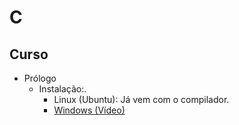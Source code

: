 # C


## Curso

- Prólogo
  - Instalação:.
    - Linux (Ubuntu): Já vem com o compilador.
    - [Windows (Vídeo)](https://www.youtube.com/watch?v=9lfwKDolm9k)


<!-- - Parte 01 Comandos Básicos:
  - [Tipos Primitivos e Operações](java_files/curso/01/tipos_primitivos.html)
  - [Comandos de Controle](java_files/curso/01/comandos_de_controle.html)

- Parte 02 Orientação a Objetos
  - [Classes](java_files/curso/02/01-classes.html)
  - [Convenções](java_files/curso/02/02-convencoes.html)

- Parte 03 - Introdução à primeira estrutura de dados: Lista
  - [ArrayList](java_files/curso/03/array_list.html)

- Parte 04 - Herança
  - [Herança](java_files/curso/04/heranca.html)

- Parte 05 - Importantes Estruturas de Dados e Interfaces
   - [Set](java_files/curso/05/set.html)
   - [Map](java_files/curso/05/map.html)

- Parte 06 - Controle de Erros
  - [Controle de Erros](java_files/curso/00.1-erros-io/01-controle_erros.html)

- Parte 07 - Entrada e Saída
  - [IO](java_files/curso/00.1-erros-io/02-io.html)


## Laboratórios

- [lab00 - Usando funções (métodos estáticos)](java_files/laboratorio/00-basico/comandos-basicos.html)
- Lab01
  - [lab01 - Classes como estruturas](java_files/laboratorio/01-classes/01.00-classes_pre.html)
  - [lab01 - Classes com métodos](java_files/laboratorio/01-classes/01.01-classes.html)
  - [lab01.02 - Classes (Extra)](java_files/laboratorio/01-classes/01.02-classes_extra.html)
- lab02 - Classes com Encapsulamento
  - [lab02.01 - Get e Set](java_files/laboratorio/02-classes_encapsulamento/02.01-classes_encapsulamento.html)
  - [lab02.02 - Classes com encapsulamento (Extra)](java_files/laboratorio/02-classes_encapsulamento/02.02-classes_encapsulamento.html)
- lab03 - Herança, Classes Abstratas e Polimorfismo
  - [Herança](java_files/laboratorio/04-heranca/04.00-exercicio_heranca.html)
  - [Exemplo sem Herança](java_files/laboratorio/04-heranca/04.01-exercicio_sem_heranca.html)
  - [Modificando exercícios anteriores com Herança, classe abstrata e polimorfismo](java_files/laboratorio/04-heranca/04.02-exercicio_com_heranca.html)
* lab04 - Interfaces (Classes abstratas)
  * [Exemplo sem interface](java_files/laboratorio/04-interfaces/04-sem_interface.html)
  * [Lista de Interfaces](java_files/laboratorio/04-interfaces/04-lista_lpoo_interfaces.pdf)
    * [Gabarito](java_files/laboratorio/04-interfaces/04-lista_lpoo_interfaces.zip) -->

<!--
## [GitHub](https://github.com/viniciusdenovaes/Unip231LPOO)

## Trabalho para a NP2

- [Trabalho para a NP2](lpoo_files/trabalhos/01/trabalho01.html)

## APS

- [Documento da APS (em .docx)](lpoo_files/aps/APS_LPOO_2023.docx)

<!--
## Exemplos Vistos em Sala

* [Github](https://github.com/viniciusdenovaes/Unip211LPOO)
-->

<!-- 
## Ementa

* Parte 00 - Revisão: Levamos em consideração que a turma aprendeu o paradigma de programação procedural programando em Python. Será feito uma revisão de tipos primitivos, comandos de controle e procedimentos focando na sintaxe em Java.
    * Tipos primitivos (`int`, `double`, `boolean`)
    * Comandos de controle
        * comandos condicionais (`if`, `if else`, `if else if`)
        * comandos de repetição (`while`, `for`)
    * Procedimentos: (métodos estáticos tratados como funções)
    * Estruturas: arrays

* Parte 01 - Classes e Objetos
  * Atributos e Métodos
  * _Constructors_
  * Composição
  * Encapsulamento
  * _Overload_
  * Estruturas:
    * `ArrayList`
    * `for-each`: Um novo tipo de `for`
* Parte 02 - Herança
  * _Override_
  * Exemplos: `toString`, `equals`
  * `String`: uma classe muito especial
  * Polimorfismo
  * Classes Abstratas
  * Interface (é uma classe totalmente abstrata (v.9))(**NÃO É INTERFACE DE USUÁRIO**)
  * Exemplos Práticos: `Comparable`, `Iterable`
  * Estruturas:
    * `TreeSet`,
    * `TreeMap`
* Extras
    * Leitura e escrita de Dados:
        * Pelo terminal
        * Arquivos
        * [CSV](https://pt.wikipedia.org/wiki/Comma-separated_values)
    * `Exceptions`
         * `try-catch`
         * `finaly`
         * `try-with-resources`
 -->

<!-- ### Livros

Os livros tratam os conceitos de forma mais aprofundada do que materiais encontrados na internet (como fóruns, vídeo aulas, etc...).
Porém os materiais encontrados na internet muitas vezes estão mais atualizados.

Então é melhor juntar os dois.
Se você quer entender um **conceito**, leia em um livro.
Se você quer resolver um **problema pontual**, procure na internet.

Aqui está uma lista dos livros que eu recomendo:

#### Para aprender o básico

* [Use a Cabeça - Java, 2ª edição (Java 5) Traduzido](http://www.altabooks.com.br/use-a-cabeca-java-2-ed..html):
Este livro é o primeiro que eu recomendo, a série "Use a Cabeça" é uma série perfeita para quem está começando a aprender uma nova ferramenta.
Esta série tem um estilo realmente fácil de ler e de fixar o conhecimento, se você praticar os exercícios do livro.
Porém não é um bom livro de consulta: por ser uma série para facilitar a **apredizagem**,
os conceitos importantes estão espalhados pelo livro de forma não organizada, então é um livro para você ler do começo ao final.
Mas é um livro fácil de ler, e te dará uma base sólida em Java, então **vale o investimento** (por volta de \~120 reais).
Fique atento que o [https://www.oreilly.com/library/view/head-first-java/0596009208/ original deste livro] saiu em fevereiro de 2005.
E isso é algum tempo em termos de linguagem de computação.
O livro está atualizado para Java 5, e nós estamos em Java 11.
Novos recursos foram inseridos na linguagem de lá para cá.
Para este curso você pode usar este livro, sem problemas.


* [Deitel 10ª edição (Java 8) Traduzido](https://www.amazon.com.br/Java®-como-programar-Paul-Deitel/dp/8543004799):
Este livro é o oposto do "Use a Cabeça", é um ótimo livro de consulta, mas eu não conseguiria ler este livro do começo ao final.
É muito aprofundado. Por um lado faz você perder um imenso tempo em cada capítulo, por outro tem muita informação sobre cada conceito.
Então é o melhor livro para aprender algum conceito pontual que você tem dúvidas.
Se vale o investimento? Custa mais de 300 reais.
Se você tiver preferência por livros em inglês, você poderá encontrar outras fontes mais baratas...

* [Core Java 11ª Edição (Java 11) Não Traduzido](http://horstmann.com/corejava/):
Este é melhor dos dois mundos, é o meu livro preferido atualmente, eu consigo ler cada capítulo inteiro, e também encontrar conceitos pontuais quando preciso.
Infelizmente não existe tradução para português.
Somente uma tradução de uma edição bem antiga, e apenas do volume 1.

#### Para **depois** de aprender o básico de Java

* [Effective Java 3ª Edição (Java 9) Traduzido](https://www.amazon.com.br/Java-Efetivo-Melhores-Práticas-Plataforma/dp/8550804622):
Este não é um livro para aprender Java, mas para melhorar e atualizar as suas práticas.
Você vai aprender como melhor usar os recursos das edições novas do Java.

* [Código Limpo](https://www.amazon.com.br/C%C3%B3digo-limpo-Robert-C-Martin/dp/8576082675):
Este não é um livro sobre Java, apesar dos exemplos citados estarem em Java.
É um livro sobre como "codar" bem!
Como dar os melhores nomes para as variáveis, como planejar bem funções, como comentar bem o código...

* [Use a Cabeça - Padrões de Projetos](https://www.amazon.com.br/Cabeça-Padrões-Projetos-Eric-Freeman/dp/8576081741):
Depois de aprender a programar orientado a objetos este é *o próximo passo*.




Mas estas são minhas opiniões pessoais.
É recomendável que você experimente, pesquise e pergunte para outras pessoas também.
Um bom livro é aquele que você lê e aprende informações corretas, e isto depende de vários fatores como objetivos, gostos, e nível de conhecimento. -->
